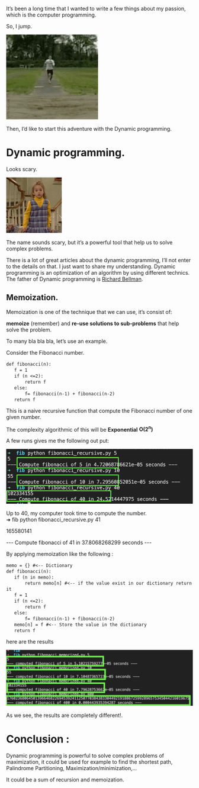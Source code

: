 
It’s been a long time that I wanted to write a few things about my passion, which is the computer programming.

So, I jump.


![alt_text](images/image1.gif "image_tooltip")


Then, I’d like to start this adventure with the Dynamic programming.

<h1>Dynamic programming.</h1>


Looks scary. 



![alt_text](images/image3.gif "image_tooltip")


The name sounds scary, but it’s a powerful tool that help us to solve complex problems.

 

There is a lot of great articles about the dynamic programming, I’ll not enter to the details on that. I just want to share my understanding. Dynamic programming is an optimization of an algorithm by using different technics. The father of Dynamic programming is [Richard Bellman](https://en.wikipedia.org/wiki/Richard_Bellman).

<h2>Memoization.</h2>


Memoization is one of the technique that we can use, it’s consist of:

 **memoize** (remember) and **re-use **solutions to** sub-problems** that help solve the problem.

To many bla bla bla, let’s use an example.

Consider the Fibonacci number.


```
def fibonacci(n):
   f = 1
   if (n <=2):
       return f
   else:
       f= fibonacci(n-1) + fibonacci(n-2)
   return f
```


This is a naive recursive function that compute the Fibonacci number of one given number.

The complexity algorithmic of this will be **Exponential** **O(2<sup>n</sup>)**

A few runs gives me the following out put:


![alt_text](images/image4.png "image_tooltip")


Up to 40, my computer took time to compute the number. \
➜  fib python fibonacci_recursive.py 41

165580141

--- Compute fibonacci of 41 in 37.8068268299 seconds ---

By applying memoization like the following :


```
memo = {} #<-- Dictionary 
def fibonacci(n):
   if (n in memo):
       return memo[n] #<-- if the value exist in our dictionary return it
   f = 1
   if (n <=2):
       return f
   else:
       f= fibonacci(n-1) + fibonacci(n-2)
   memo[n] = f #<-- Store the value in the dictionary
   return f
```


here are the results



![alt_text](images/image2.png "image_tooltip")


As we see, the results are completely different!.

<h1>Conclusion :</h1>


Dynamic programming is powerful to solve complex problems of maximization, it could be used for example to find the shortest path, Palindrome Partitioning, Maximization/minimization,...

It could be a sum of recursion and memoization.

